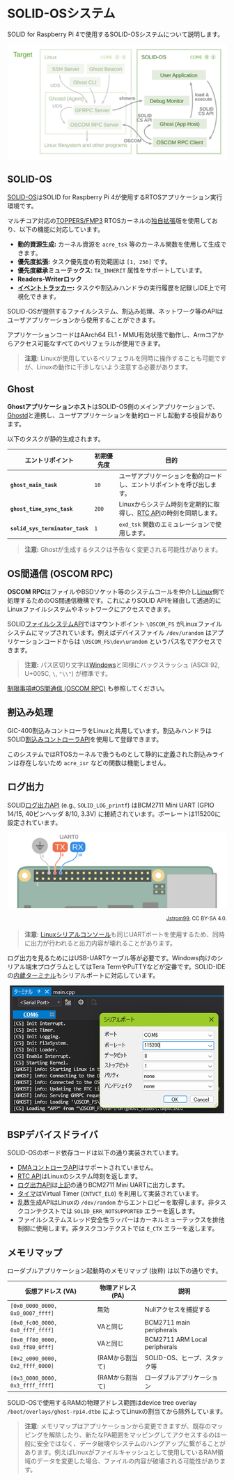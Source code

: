 # SOLID-OSシステム

SOLID for Raspberry Pi 4で使用するSOLID-OSシステムについて説明します。

<div align="center"><img src="img/architecture-rtos.svg" alt=""></div>


## SOLID-OS

[SOLID-OS][2]はSOLID for Raspberry Pi 4が使用するRTOSアプリケーション実行環境です。

マルチコア対応の[TOPPERS/FMP3][1] RTOSカーネルの[独自拡張][4]版を使用しており、以下の機能に対応しています。

- **動的資源生成:** カーネル資源を `acre_tsk` 等のカーネル関数を使用して生成できます。
- **優先度拡張:** タスク優先度の有効範囲は `[1, 256]` です。
- **優先度継承ミューテックス:** `TA_INHERIT` 属性をサポートしています。
- **Readers-Writerロック**
- **[イベントトラッカー][11]:** タスクや割込みハンドラの実行履歴を記録しIDE上で可視化できます。

SOLID-OSが提供するファイルシステム、割込み処理、ネットワーク等のAPIはユーザアプリケーションから使用することができます。

アプリケーションコードはAArch64 EL1・MMU有効状態で動作し、Armコアからアクセス可能なすべてのペリフェラルが使用できます。

> **注意:** Linuxが使用しているペリフェラルを同時に操作することも可能ですが、Linuxの動作に干渉しないよう注意する必要があります。


## Ghost

**Ghostアプリケーションホスト**はSOLID-OS側のメインアプリケーションで、[Ghostd](system-linux.md#Ghostd)と連携し、ユーザアプリケーションを動的ロードし起動する役目があります。

以下のタスクが静的生成されます。

|         エントリポイント        | 初期優先度 |                                   目的                                  |
|---------------------------------|------------|-------------------------------------------------------------------------|
| **`ghost_main_task`**           | `10`       | ユーザアプリケーションを動的ロードし、エントリポイントを呼び出します。  |
| **`ghost_time_sync_task`**      | `200`      | Linuxからシステム時刻を定期的に取得し、[RTC API][7]の時刻を同期します。 |
| **`solid_sys_terminator_task`** | `1`        | `exd_tsk` 関数のエミュレーションで使用します。                          |

> **注意:** Ghostが生成するタスクは予告なく変更される可能性があります。


## OS間通信 (OSCOM RPC)

**OSCOM RPC**はファイルやBSDソケット等のシステムコールを仲介し[Linux](system-linux.md)側で処理するためのOS間通信機構です。これによりSOLID APIを経由して透過的にLinuxファイルシステムやネットワークにアクセスできます。

SOLID[ファイルシステムAPI][10]ではマウントポイント `\OSCOM_FS` がLinuxファイルシステムにマップされています。例えばデバイスファイル `/dev/urandom` はアプリケーションコードからは `\OSCOM_FS\dev\urandom` というパス名でアクセスできます。

> **注意:** パス区切り文字は[Windows][12]と同様にバックスラッシュ (ASCII 92, U+005C, `\`, `"\\"`) が標準です。

[制限事項#OS間通信 (OSCOM RPC)](limitations.md#os間通信-oscom-rpc) も参照してください。


## 割込み処理

GIC-400割込みコントローラをLinuxと共用しています。割込みハンドラはSOLID[割込みコントローラAPI][5]を使用して登録できます。

このシステムではRTOSカーネルで扱うものとして静的に[定義][6]された割込みラインは存在しないため `acre_isr` などの関数は機能しません。


## ログ出力

SOLID[ログ出力API][3] (e.g., `SOLID_LOG_printf`) はBCM2711 Mini UART (GPIO 14/15, 40ピンヘッダ 8/10,  3.3V) に接続されています。ボーレートは115200に設定されています。

<p align="center"><img src="img/pcb-uart0.svg" alt=""><br></p>
<p align="right"><sup><a href="https://commons.wikimedia.org/wiki/File:RaspberryPi_4B.svg">Jstrom99</a>, CC BY-SA 4.0.</sup></p>

> **注意:** [Linuxシリアルコンソール](system-linux.md#UARTシリアルコンソール)も同じUARTポートを使用するため、同時に出力が行われると出力内容が壊れることがあります。

ログ出力を見るためにはUSB-UARTケーブル等が必要です。Windows向けのシリアル端末プログラムとしてはTera TermやPuTTYなどが定番です。SOLID-IDEの[内蔵ターミナル][13]もシリアルポートに対応しています。

<p align="center"><img src="img/ide-terminal-config.png" alt=""></p>

<!-- TODO: 別のUARTポートに接続すればRaspberry Pi OS経由で出力が見れるのでは? -->


## BSPデバイスドライバ

SOLID-OSのボード依存コードは以下の通り実装されています。

- [DMAコントローラAPI][8]はサポートされていません。
- [RTC API][7]はLinuxのシステム時刻を返します。
- [ログ出力API][3]は[上記](#ログ出力)の通りBCM2711 Mini UARTに出力します。
- [タイマ][9]はVirtual Timer (`CNTVCT_EL0`) を利用して実装されています。
- 乱数生成APIはLinuxの `/dev/random` からエントロピーを取得します。非タスクコンテクストでは `SOLID_ERR_NOTSUPPORTED` エラーを返します。
- ファイルシステムスレッド安全性ラッパーはカーネルミューテックスを排他制御に使用します。非タスクコンテクストでは `E_CTX` エラーを返します。


## メモリマップ

ローダブルアプリケーション起動時のメモリマップ (抜粋) は以下の通りです。

|        仮想アドレス (VA)         | 物理アドレス (PA) |              説明             |
|----------------------------------|-------------------|-------------------------------|
| `[0x0_0000_0000, 0x0_0007_ffff]` | 無効              | Nullアクセスを捕捉する        |
| `[0x0_fc00_0000, 0x0_ff7f_ffff]` | VAと同じ          | BCM2711 main peripherals      |
| `[0x0_ff80_0000, 0x0_ff80_0fff]` | VAと同じ          | BCM2711 ARM Local peripherals |
| `[0x2_e000_0000, 0x2_ffff_0000]` | (RAMから割当て)   | SOLID-OS、ヒープ、スタック等  |
| `[0x3_0000_0000, 0x3_ffff_ffff]` | (RAMから割当て)   | ローダブルアプリケーション    |

SOLID-OSで使用するRAMの物理アドレス範囲はdevice tree overlay `/boot/overlays/ghost-rpi4.dtbo` によってLinuxの割当てから除外しています。

> **注意:** メモリマップはアプリケーションから変更できますが、既存のマッピングを解除したり、新たなPA範囲をマッピングしてアクセスするのは一般に安全ではなく、データ破壊やシステムのハングアップに繋がることがあります。例えばLinuxがファイルキャッシュとして使用しているRAM領域のデータを変更した場合、ファイルの内容が破壊される可能性があります。


[1]: https://toppers.jp/fmp3-kernel.html
[2]: https://solid.kmckk.com/SOLID/doc/latest/os/index.html
[3]: https://solid.kmckk.com/SOLID/doc/latest/os/cs/log.html
[4]: https://solid.kmckk.com/SOLID/doc/latest/os/kernel/api_spec.html
[5]: https://solid.kmckk.com/SOLID/doc/latest/os/cs/intc.html
[6]: https://solid.kmckk.com/SOLID/doc/latest/os/kernel/kernel_config.html#id63
[7]: https://solid.kmckk.com/SOLID/doc/latest/os/cs/rtc.html
[8]: https://solid.kmckk.com/SOLID/doc/latest/os/cs/dmac.html
[9]: https://solid.kmckk.com/SOLID/doc/latest/os/cs/timer.html
[10]: https://solid.kmckk.com/SOLID/doc/latest/os/filesystem.html
[11]: https://solid.kmckk.com/SOLID/doc/latest/user_guide/event_tracker.html
[12]: https://docs.microsoft.com/en-us/windows/win32/fileio/naming-a-file?redirectedfrom=MSDN#naming-conventions
[13]: https://solid.kmckk.com/SOLID/doc/latest/user_guide/terminal.html


